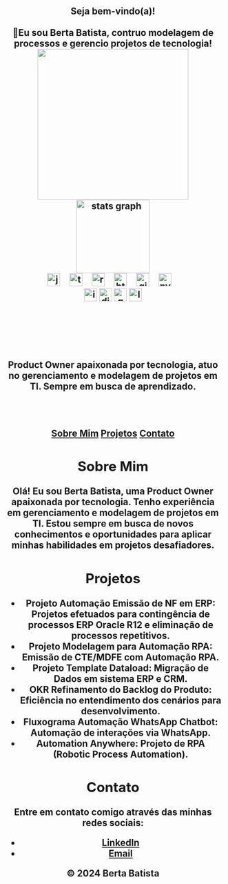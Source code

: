 <h2 align="center">Seja bem-vindo(a)!
<br> <br>
<div align="center">
👋Eu sou Berta Batista, contruo modelagem de processos e gerencio projetos de tecnologia!
    
</div>

<div align="center">
    <img src="https://github.com/BertaT2C/BertaT2C/assets/99225701/4a6e305d-f001-49f2-ba65-6e642c6cc5c6" width="350">
</div>

<div align="center">
  <img src="https://github-readme-stats.vercel.app/api?username=BertaT2C&hide_title=false&hide_rank=false&show_icons=true&include_all_commits=true&count_private=true&disable_animations=false&theme=dracula&locale=en&hide_border=false" height="170" alt="stats graph"  />
  
</div>





<div align="center">
  <img src="https://cdn.jsdelivr.net/gh/devicons/devicon/icons/javascript/javascript-original.svg" height="30" alt="javascript logo"  />
  <img width="12" />
  <img src="https://cdn.jsdelivr.net/gh/devicons/devicon/icons/canva/canva-original.svg" height="30" alt="typescript logo"  />
  <img width="12" />
  <img src="https://cdn.jsdelivr.net/gh/devicons/devicon/icons/jira/jira-original.svg" height="30" alt="react logo"  />
  <img width="12" />
  <img src="https://cdn.jsdelivr.net/gh/devicons/devicon/icons/html5/html5-original.svg" height="30" alt="html5 logo"  />
  <img width="12" />
  <img src="https://cdn.jsdelivr.net/gh/devicons/devicon@latest/icons/github/github-original-wordmark.svg" height="30" alt="github logo"  />
  <img width="12" />
  <img src="https://cdn.jsdelivr.net/gh/devicons/devicon/icons/python/python-original.svg" height="30" alt="python logo"  />
  <img width="12" />
</div>


<div align="center">
  <img src="https://img.shields.io/static/v1?message=Instagram&logo=instagram&label=&color=E4405F&logoColor=white&labelColor=&style=for-the-badge" height="30" alt="instagram logo"  />
  <img src="https://img.shields.io/static/v1?message=Discord&logo=discord&label=&color=7289DA&logoColor=white&labelColor=&style=for-the-badge" height="30" alt="discord logo"  />
  <img src="https://img.shields.io/static/v1?message=Gmail&logo=gmail&label=&color=D14836&logoColor=white&labelColor=&style=for-the-badge" height="30" alt="gmail logo"  />
  <img src="https://img.shields.io/static/v1?message=LinkedIn&logo=linkedin&label=&color=0077B5&logoColor=white&labelColor=&style=for-the-badge" height="30" alt="linkedin logo"  />
</div>

<BR> <BR>
</head>
<body>
    <header>
        <h1></h1>
        <p>Product Owner apaixonada por tecnologia, atuo no gerenciamento e modelagem de projetos em TI. Sempre em busca de aprendizado.</p>
    </header>
    <nav>
        <a href="#sobre">Sobre Mim</a>
        <a href="#projetos">Projetos</a>
        <a href="#contato">Contato</a>
    </nav>
    <div class="container">
        <section id="sobre" class="section">
            <h2>Sobre Mim</h2>
            <p>Olá! Eu sou Berta Batista, uma Product Owner apaixonada por tecnologia. Tenho experiência em gerenciamento e modelagem de projetos em TI. Estou sempre em busca de novos conhecimentos e oportunidades para aplicar minhas habilidades em projetos desafiadores.</p>
        </section>
        <section id="projetos" class="section">
            <h2>Projetos</h2>
            <ul>
                <li><strong>Projeto Automação Emissão de NF em ERP:</strong> Projetos efetuados para contingência de processos ERP Oracle R12 e eliminação de processos repetitivos.</li>
                <li><strong>Projeto Modelagem para Automação RPA:</strong> Emissão de CTE/MDFE com Automação RPA.</li>
                <li><strong>Projeto Template Dataload:</strong> Migração de Dados em sistema ERP e CRM.</li>
                <li><strong>OKR Refinamento do Backlog do Produto:</strong> Eficiência no entendimento dos cenários para desenvolvimento.</li>
                <li><strong>Fluxograma Automação WhatsApp Chatbot:</strong> Automação de interações via WhatsApp.</li>
                <li><strong>Automation Anywhere:</strong> Projeto de RPA (Robotic Process Automation).</li>
            </ul>
        </section>
        <section id="contato" class="section">
            <h2>Contato</h2>
            <p>Entre em contato comigo através das minhas redes sociais:</p>
            <ul>
                <li><a href="https://www.linkedin.com/in/bertabatista">LinkedIn</a></li>
                <li><a href="mailto:your-email@example.com">Email</a></li>
            </ul>
        </section>
    </div>
    <footer>
        <p>&copy; 2024 Berta Batista</p>
    </footer>
</body>
</html>
